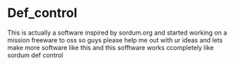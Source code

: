 # Def_control
This is actually a software inspired by sordum.org and started working on a mission freeware to oss so guys please help me out with ur ideas and lets make more software like this and this sofftware works ccompletely like sordum def control
